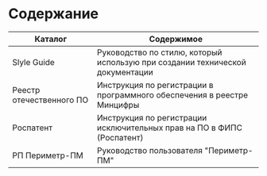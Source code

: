 # Содержание

| Каталог               | Содержимое                                                   |
| ------------------------ | ------------------------------------------------------------ |
| Slyle Guide              | Руководство по стилю, который использую при создании технической документации |
| Реестр отечественного ПО | Инструкция по регистрации в программного обеспечения в реестре Минцифры |
| Роспатент                | Инструкция по регистрации исключительных прав на ПО в ФИПС (Роспатент) |
| РП Периметр-ПМ           | Руководство пользователя "Периметр-ПМ"                       |

